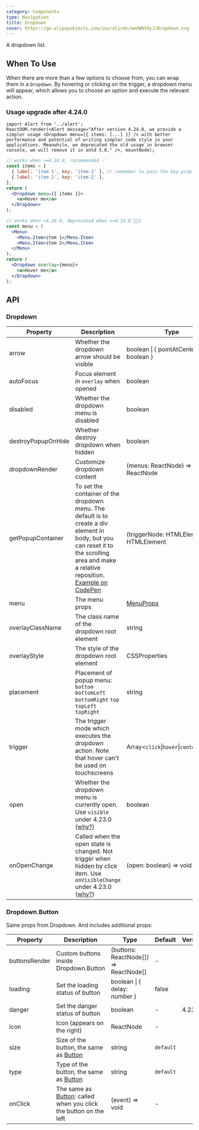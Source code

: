 ```yaml
---
category: Components
type: Navigation
title: Dropdown
cover: https://gw.alipayobjects.com/zos/alicdn/eedWN59yJ/Dropdown.svg
---
```


A dropdown list.

## When To Use

When there are more than a few options to choose from, you can wrap them in a `Dropdown`. By hovering or clicking on the trigger, a dropdown menu will appear, which allows you to choose an option and execute the relevant action.

### Usage upgrade after 4.24.0

```__react
import Alert from '../alert';
ReactDOM.render(<Alert message="After version 4.24.0, we provide a simpler usage <Dropdown menu={{ items: [...] }} /> with better perfermance and potential of writing simpler code style in your applications. Meanwhile, we deprecated the old usage in browser console, we will remove it in antd 5.0." />, mountNode);
```

```jsx
// works when >=4.24.0, recommended ✅
const items = [
  { label: 'item 1', key: 'item-1' }, // remember to pass the key prop
  { label: 'item 2', key: 'item-2' },
];
return (
  <Dropdown menu={{ items }}>
    <a>Hover me</a>
  </Dropdown>
);

// works when <4.24.0, deprecated when >=4.24.0 🙅🏻‍♀️
const menu = (
  <Menu>
    <Menu.Item>item 1</Menu.Item>
    <Menu.Item>item 2</Menu.Item>
  </Menu>
);
return (
  <Dropdown overlay={menu}>
    <a>Hover me</a>
  </Dropdown>
);
```

## API

### Dropdown

| Property | Description | Type | Default | Version |
| --- | --- | --- | --- | --- |
| arrow | Whether the dropdown arrow should be visible | boolean \| { pointAtCenter: boolean } | false |  |
| autoFocus | Focus element in `overlay` when opened | boolean | false | 4.21.0 |
| disabled | Whether the dropdown menu is disabled | boolean | - |  |
| destroyPopupOnHide | Whether destroy dropdown when hidden | boolean | false |  |
| dropdownRender | Customize dropdown content | (menus: ReactNode) => ReactNode | - | 4.24.0 |
| getPopupContainer | To set the container of the dropdown menu. The default is to create a div element in body, but you can reset it to the scrolling area and make a relative reposition. [Example on CodePen](https://codepen.io/afc163/pen/zEjNOy?editors=0010) | (triggerNode: HTMLElement) => HTMLElement | () => document.body |  |
| menu | The menu props | [MenuProps](/components/menu/#API) | - | 4.24.0 |
| overlayClassName | The class name of the dropdown root element | string | - |  |
| overlayStyle | The style of the dropdown root element | CSSProperties | - |  |
| placement | Placement of popup menu: `bottom` `bottomLeft` `bottomRight` `top` `topLeft` `topRight` | string | `bottomLeft` |  |
| trigger | The trigger mode which executes the dropdown action. Note that hover can't be used on touchscreens | Array&lt;`click`\|`hover`\|`contextMenu`> | \[`hover`] |  |
| open | Whether the dropdown menu is currently open. Use `visible` under 4.23.0 ([why?](/docs/react/faq#why-open)) | boolean | - | 4.23.0 |
| onOpenChange | Called when the open state is changed. Not trigger when hidden by click item. Use `onVisibleChange` under 4.23.0 ([why?](/docs/react/faq#why-open)) | (open: boolean) => void | - | 4.23.0 |

### Dropdown.Button

Same props from Dropdown. And includes additional props:

| Property | Description | Type | Default | Version |
| --- | --- | --- | --- | --- |
| buttonsRender | Custom buttons inside Dropdown.Button | (buttons: ReactNode\[]) => ReactNode\[] | - |  |
| loading | Set the loading status of button | boolean \| { delay: number } | false |  |
| danger | Set the danger status of button | boolean | - | 4.23.0 |
| icon | Icon (appears on the right) | ReactNode | - |  |
| size | Size of the button, the same as [Button](/components/button/#API) | string | `default` |  |
| type | Type of the button, the same as [Button](/components/button/#API) | string | `default` |  |
| onClick | The same as [Button](/components/button/#API): called when you click the button on the left | (event) => void | - |  |
